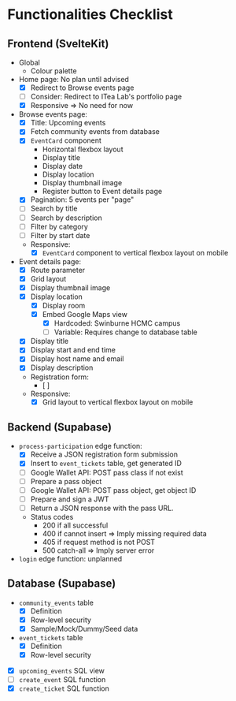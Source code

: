 # Functionalities Checklist

## Frontend (SvelteKit)

- Global
  - Colour palette
- Home page: No plan until advised
  - [x] Redirect to Browse events page
  - [ ] Consider: Redirect to ITea Lab's portfolio page
  - [x] Responsive => No need for now
- Browse events page:
  - [x] Title: Upcoming events
  - [x] Fetch community events from database
  - [x] `EventCard` component
    - Horizontal flexbox layout
    - Display title
    - Display date
    - Display location
    - Display thumbnail image
    - Register button to Event details page
  - [x] Pagination: 5 events per "page"
  - [ ] Search by title
  - [ ] Search by description
  - [ ] Filter by category
  - [ ] Filter by start date
  - Responsive:
    - [x] `EventCard` component to vertical flexbox layout on mobile
- Event details page:
  - [x] Route parameter
  - [x] Grid layout
  - [x] Display thumbnail image
  - [x] Display location
    - [x] Display room
    - [x] Embed Google Maps view
      - [x] Hardcoded: Swinburne HCMC campus
      - [ ] Variable: Requires change to database table
  - [x] Display title
  - [x] Display start and end time
  - [x] Display host name and email
  - [x] Display description
  - Registration form:
    - [ ]
  - Responsive:
    - [x] Grid layout to vertical flexbox layout on mobile

## Backend (Supabase)

- `process-participation` edge function:
  - [x] Receive a JSON registration form submission
  - [x] Insert to `event_tickets` table, get generated ID
  - [ ] Google Wallet API: POST pass class if not exist
  - [ ] Prepare a pass object
  - [ ] Google Wallet API: POST pass object, get object ID
  - [ ] Prepare and sign a JWT
  - [ ] Return a JSON response with the pass URL.
  - Status codes
    - 200 if all successful
    - 400 if cannot insert => Imply missing required data
    - 405 if request method is not POST
    - 500 catch-all => Imply server error
- `login` edge function: unplanned

## Database (Supabase)

- `community_events` table
  - [x] Definition
  - [x] Row-level security
  - [x] Sample/Mock/Dummy/Seed data
- `event_tickets` table
  - [x] Definition
  - [x] Row-level security
- [x] `upcoming_events` SQL view
- [ ] `create_event` SQL function
- [x] `create_ticket` SQL function
